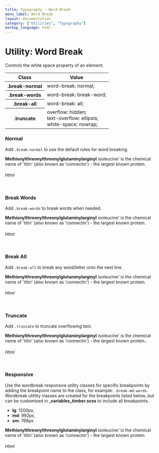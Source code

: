 ```yaml
---
title: Typography - Word Break
menu_label: Word Break
layout: documentation
category: ["Utilities", "Typography"]
markup_language: html
---
```


<div class="section-block">
  <div class="row pt-40 pt-md-40">
    <div class="col w-9/12 w-md-full order-2 content-inner">
      <h1 class="font-light">Utility: Word Break</h1>
      <p class="mb-10">Controls the white space property of an element.</p>
      <!-- Classes -->
      <div class="table-scrollable">
        <table class="table size-md rounded bg-white">
          <thead>
            <tr>
              <th> Class </th>
              <th> Value </th>
            </tr>
          </thead>
          <tbody class="font-mono">
            <tr>
              <th class="color-indigo">.break-normal</th>
              <td> word-break: normal; </td>
            </tr>
            <tr>
              <th class="color-indigo">.break-words</th>
              <td> word-break: break-word; </td>
            </tr>
            <tr>
              <th class="color-indigo">.break-all</th>
              <td> word-break: all; </td>
            </tr>
            <tr>
              <th class="color-indigo">.truncate</th>
              <td> overflow: hidden;<br> text-overflow: ellipsis;<br> white-space: nowrap; </td>
            </tr>
          </tbody>
        </table>
      </div>
      <!-- Classes End -->
      <!-- Demo Block -->
      <div class="demo-block mt-80">
        <h3 class="font-light">Normal</h3>
        <p>Add <code class="color-indigo font-bold">.break-normal</code> to use the default rules for word breaking.</p>
        <div class="p-30 rounded bg-grey-ultralight">
          <p class="break-normal lead w-300 p-30 mb-0 rounded bg-grey-lighter"><strong>Methionylthreonylthreonylglutaminylarginyl</strong> isoleucine' is the chemical name of 'titin' (also known as 'connectin') - the largest known protein.</p>
        </div>
      </div>
      <!-- Demo Block End -->
      <!-- code -->
      <h6 class="uppercase">Html</h6>
      <div class="rounded p-20 overflow-y-scroll mb-0 bg-gradient-grey-ultralight border-l border-4 border-solid border-indigo">
        <pre class="m-0 language-html"><code class="inline-block scrolling-touch"><!--<p class="break-normal w-300"><strong>Methionylthreonylthreonylglutaminylarginyl</strong> isoleucine' is the chemical name of 'titin' (also known as 'connectin') - the largest known protein.</p>
--></code></pre>
      </div>
      <!-- code -->
      <!-- Demo Block -->
      <div class="demo-block mt-80">
        <h3 class="font-light">Break Words</h3>
        <p>Add <code class="color-indigo font-bold">.break-words</code> to break words when needed.</p>
        <div class="p-30 rounded bg-grey-ultralight">
          <p class="break-words lead w-300 p-30 mb-0 rounded bg-grey-lighter"><strong>Methionylthreonylthreonylglutaminylarginyl</strong> isoleucine' is the chemical name of 'titin' (also known as 'connectin') - the largest known protein.</p>
        </div>
      </div>
      <!-- Demo Block End -->
      <!-- code -->
      <h6 class="uppercase">Html</h6>
      <div class="rounded p-20 overflow-y-scroll mb-0 bg-gradient-grey-ultralight border-l border-4 border-solid border-indigo">
        <pre class="m-0 language-html"><code class="inline-block scrolling-touch"><!--<p class="break-words w-300"><strong>Methionylthreonylthreonylglutaminylarginyl</strong> isoleucine' is the chemical name of 'titin' (also known as 'connectin') - the largest known protein.</p>
--></code></pre>
      </div>
      <!-- code -->
      <!-- Demo Block -->
      <div class="demo-block mt-80">
        <h3 class="font-light">Break All</h3>
        <p>Add <code class="color-indigo font-bold">.break-all</code> to break any word/letter onto the next line.</p>
        <div class="p-30 rounded bg-grey-ultralight">
          <p class="break-words lead w-300 p-30 mb-0 rounded bg-grey-lighter"><strong>Methionylthreonylthreonylglutaminylarginyl</strong> isoleucine' is the chemical name of 'titin' (also known as 'connectin') - the largest known protein.</p>
        </div>
      </div>
      <!-- Demo Block End -->
      <!-- code -->
      <h6 class="uppercase">Html</h6>
      <div class="rounded p-20 overflow-y-scroll mb-0 bg-gradient-grey-ultralight border-l border-4 border-solid border-indigo">
        <pre class="m-0 language-html"><code class="inline-block scrolling-touch"><!--<p class="break-words w-300"><strong>Methionylthreonylthreonylglutaminylarginyl</strong> isoleucine' is the chemical name of 'titin' (also known as 'connectin') - the largest known protein.</p>
--></code></pre>
      </div>
      <!-- code -->
      <!-- Demo Block -->
      <div class="demo-block mt-80">
        <h3 class="font-light">Truncate</h3>
        <p>Add <code class="color-indigo font-bold">.truncate</code> to truncate overflowing text.</p>
        <div class="p-30 rounded bg-grey-ultralight">
          <p class="truncate lead w-300 p-30 mb-0 rounded bg-grey-lighter"><strong>Methionylthreonylthreonylglutaminylarginyl</strong> isoleucine' is the chemical name of 'titin' (also known as 'connectin') - the largest known protein..</p>
        </div>
      </div>
      <!-- Demo Block End -->
      <!-- code -->
      <h6 class="uppercase">Html</h6>
      <div class="rounded p-20 overflow-y-scroll mb-0 bg-gradient-grey-ultralight border-l border-4 border-solid border-indigo">
        <pre class="m-0 language-html"><code class="inline-block scrolling-touch"><!--<p class="truncate w-300"><strong>Methionylthreonylthreonylglutaminylarginyl</strong> isoleucine' is the chemical name of 'titin' (also known as 'connectin') - the largest known protein..</p>
--></code></pre>
      </div>
      <!-- code -->
      <!-- Demo Block -->
      <div class="demo-block mt-80">
        <h3 class="font-light">Responsive</h3>
        <p>Use the wordbreak responsive utility classes for specific breakpoints by adding the breakpoint name to the class, for example: <code class="color-indigo font-bold">.break-md-words</code>. Wordbreak utitlity classes are created for the breakpoints listed below, but can be customised in <strong>_variables_timber.scss</strong> to include all breakpoints.</p>
        <ul class="list-none">
          <li><strong>lg</strong>: 1200px,</li>
          <li><strong>md</strong>: 992px,</li>
          <li><strong>sm</strong>: 768px</li>
        </ul>
        <div class="p-30 rounded bg-grey-ultralight">
          <p class="break-normal break-lg-words break-md-all truncate-sm lead w-300 p-30 mb-0 rounded bg-grey-lighter"><strong>Methionylthreonylthreonylglutaminylarginyl</strong> isoleucine' is the chemical name of 'titin' (also known as 'connectin') - the largest known protein.</p>
        </div>
      </div>
      <!-- Demo Block End -->
      <!-- code -->
      <h6 class="uppercase">Html</h6>
      <div class="rounded p-20 overflow-y-scroll mb-0 bg-gradient-grey-ultralight border-l border-4 border-solid border-indigo">
        <pre class="m-0 language-html"><code class="inline-block scrolling-touch"><!--<p class="break-normal break-lg-words break-md-all truncate-sm w-300"><strong>Methionylthreonylthreonylglutaminylarginyl</strong> isoleucine' is the chemical name of 'titin' (also known as 'connectin') - the largest known protein.</p>
--></code></pre>
      </div>
      <!-- code -->
    </div>
    <!-- Content Inner End -->
		<!-- {{ sidebar }} -->
  </div>
</div>
